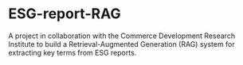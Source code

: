 # ESG-report-RAG
A project in collaboration with the Commerce Development Research Institute to build a Retrieval-Augmented Generation (RAG) system for extracting key terms from ESG reports.
